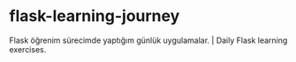 # flask-learning-journey
Flask öğrenim sürecimde yaptığım günlük uygulamalar. | Daily Flask learning exercises.
